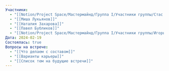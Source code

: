 ```yaml
---
Участники:
  - "[[Notion/Project Space/Мастермайнд/Группа I/Участники группы/Стас Харламов/Стас Харламов\\|Стас Харламов]]"
  - "[[Миша Лукьянов]]"
  - "[[Наталия Захарова]]"
  - "[[Павел Бубликов]]"
  - "[[Notion/Project Space/Мастермайнд/Группа I/Участники группы/Игорь Алексеенко/Игорь Алексеенко\\|Игорь Алексеенко]]"
Дата: 2024-02-19
Состоялась: true
Вопросы на встрече:
  - "[[Что делаем с составом]]"
  - "[[Варианты карьеры]]"
  - "[[Список тем на будущие встречи]]"
---
```


